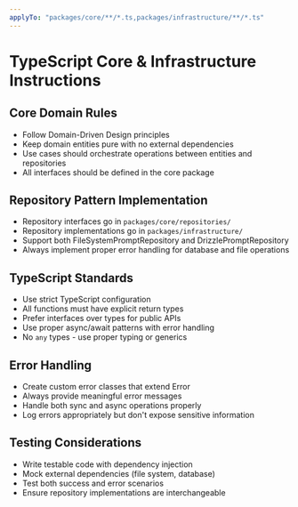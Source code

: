 ```yaml
---
applyTo: "packages/core/**/*.ts,packages/infrastructure/**/*.ts"
---
```


# TypeScript Core & Infrastructure Instructions

## Core Domain Rules

- Follow Domain-Driven Design principles
- Keep domain entities pure with no external dependencies
- Use cases should orchestrate operations between entities and repositories
- All interfaces should be defined in the core package

## Repository Pattern Implementation

- Repository interfaces go in `packages/core/repositories/`
- Repository implementations go in `packages/infrastructure/`
- Support both FileSystemPromptRepository and DrizzlePromptRepository
- Always implement proper error handling for database and file operations

## TypeScript Standards

- Use strict TypeScript configuration
- All functions must have explicit return types
- Prefer interfaces over types for public APIs
- Use proper async/await patterns with error handling
- No `any` types - use proper typing or generics

## Error Handling

- Create custom error classes that extend Error
- Always provide meaningful error messages
- Handle both sync and async operations properly
- Log errors appropriately but don't expose sensitive information

## Testing Considerations

- Write testable code with dependency injection
- Mock external dependencies (file system, database)
- Test both success and error scenarios
- Ensure repository implementations are interchangeable
